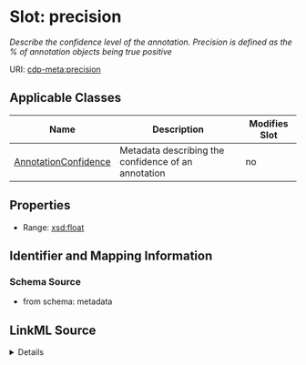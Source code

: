 # Slot: precision


_Describe the confidence level of the annotation. Precision is defined as the % of annotation objects being true positive_



URI: [cdp-meta:precision](metadataprecision)



<!-- no inheritance hierarchy -->




## Applicable Classes

| Name | Description | Modifies Slot |
| --- | --- | --- |
[AnnotationConfidence](AnnotationConfidence.md) | Metadata describing the confidence of an annotation |  no  |







## Properties

* Range: [xsd:float](http://www.w3.org/2001/XMLSchema#float)





## Identifier and Mapping Information







### Schema Source


* from schema: metadata




## LinkML Source

<details>
```yaml
name: precision
description: Describe the confidence level of the annotation. Precision is defined
  as the % of annotation objects being true positive
from_schema: metadata
exact_mappings:
- cdp-common:annotation_confidence_precision
rank: 1000
alias: precision
owner: AnnotationConfidence
domain_of:
- AnnotationConfidence
range: float
inlined: true
inlined_as_list: true

```
</details>